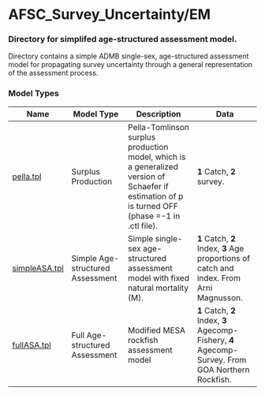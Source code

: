 # AFSC_Survey_Uncertainty/EM

### Directory for simplifed age-structured assessment model.

Directory contains a simple ADMB single-sex, age-structured assessment model for propagating survey uncertainty through a general representation of the assessment process.

### Model Types

Name          | Model Type                          | Description                          | Data
--------------|-------------------------------------|--------------------------------------|----------------------------
[pella.tpl](https://github.com/curryc2/AFSC_Survey_Uncertainty/tree/master/EM/pella)     | Surplus Production                  | Pella-Tomlinson surplus production model, which is a generalized version of Schaefer if estimation of p is turned OFF (phase =-1 in .ctl file). | **1** Catch, **2** survey.
[simpleASA.tpl](https://github.com/curryc2/AFSC_Survey_Uncertainty/tree/master/EM/simpleASA) | Simple Age-structured Assessment    | Simple single-sex age-structured assessment model with fixed natural mortality (M). | **1** Catch, **2** Index, **3** Age proportions of catch and index. From Arni Magnusson.
[fullASA.tpl](https://github.com/curryc2/AFSC_Survey_Uncertainty/tree/master/EM/fullASA)   | Full Age-structured Assessment      | Modified MESA rockfish assessment model | **1** Catch, **2** Index, **3** Agecomp-Fishery, **4** Agecomp-Survey. From GOA Northern Rockfish.

